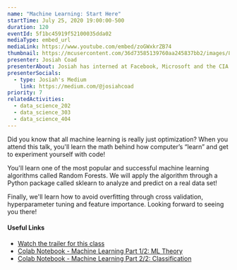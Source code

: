 ```yaml
---
name: "Machine Learning: Start Here"
startTime: July 25, 2020 19:00:00-500
duration: 120
eventId: 5f1bc45919f52100035dda02
mediaType: embed_url
mediaLink: https://www.youtube.com/embed/zoGWxkrZB74
thumbnail: https://mcusercontent.com/36d73585139760aa245837bb2/images/8d0a08a7-826f-4305-ac07-4b7907301372.jpg
presenter: Josiah Coad
presenterAbout: Josiah has interned at Facebook, Microsoft and the CIA. He is current a researching in reinforcement learning at Carnegie Mellon.
presenterSocials:
  - type: Josiah's Medium
    link: https://medium.com/@josiahcoad
priority: 7
relatedActivities:
  - data_science_202
  - data_science_303
  - data_science_404
---
```


Did you know that all machine learning is really just optimization? When you attend this talk, you'll learn the math behind how computer’s “learn” and get to experiment yourself with code!

You'll learn one of the most popular and successful machine learning algorithms called Random Forests. We will apply the algorithm through a Python package called sklearn to analyze and predict on a real data set!

Finally, we'll learn how to avoid overfitting through cross validation, hyperparameter tuning and feature importance. Looking forward to seeing you there!

#### Useful Links
- [Watch the trailer for this class](https://www.youtube.com/watch?v=3eJoJUJlkWg)
- [Colab Notebook - Machine Learning Part 1/2:  ML Theory](https://colab.research.google.com/drive/195qDOecxOuTq6x2VtwcF1qpqg9SNaNBH?usp=sharing)
- [Colab Notebook - Machine Learning Part 2/2: Classification](https://colab.research.google.com/drive/1QEHfabxWbg9b60D9hLIeetQDr-UM6_jE?usp=sharing)